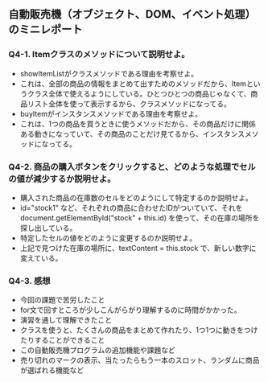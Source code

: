 ## 自動販売機（オブジェクト、DOM、イベント処理）のミニレポート
### Q4-1. Itemクラスのメソッドについて説明せよ。
* showItemListがクラスメソッドである理由を考察せよ。
* これは、全部の商品の情報をまとめて出すためのメソッドだから、Itemというクラス全体で使えるようにしている。ひとつひとつの商品じゃなくて、商品リスト全体を使って表示するから、クラスメソッドになってる。
* buyItemがインスタンスメソッドである理由を考察せよ。
* これは、1つの商品を買うときに使うメソッドだから、その商品だけに関係ある動きになっていて、その商品のことだけ見てるから、インスタンスメソッドになってる。
### Q4-2. 商品の購入ボタンをクリックすると、どのような処理でセルの値が減少するか説明せよ。
* 購入された商品の在庫数のセルをどのようにして特定するのか説明せよ。
* id="stock1" など、それぞれの商品に合わせたIDがついていて、それをdocument.getElementById("stock" + this.id) を使って、その在庫の場所を探し出している。
* 特定したセルの値をどのように変更するのか説明せよ。
* 上記で見つけた在庫の場所に、textContent = this.stock で、新しい数字に変えている。
### Q4-3. 感想
* 今回の課題で苦労したこと
* for文で回すところが少しこんがらがり理解するのに時間がかかった。
* 演習を通して理解できたこと
* クラスを使うと、たくさんの商品をまとめて作れたり、1つ1つに動きをつけたりすることができること
* この自動販売機プログラムの追加機能や課題など
* 売り切れのマークの表示、当たったらもう一本のスロット、ランダムに商品が選ばれる機能など
